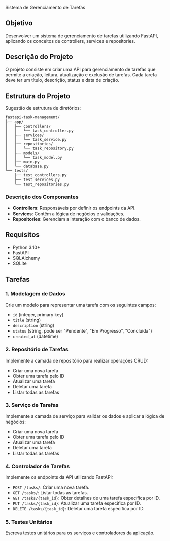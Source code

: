 Sistema de Gerenciamento de Tarefas

## Objetivo

Desenvolver um sistema de gerenciamento de tarefas utilizando FastAPI, aplicando os conceitos de controllers, services e
repositories.

## Descrição do Projeto

O projeto consiste em criar uma API para gerenciamento de tarefas que permite a criação, leitura, atualização e exclusão
de tarefas. Cada tarefa deve ter um título, descrição, status e data de criação.

## Estrutura do Projeto

Sugestão de estrutura de diretórios:

```
fastapi-task-management/
├── app/
│   ├── controllers/
│   │   └── task_controller.py
│   ├── services/
│   │   └── task_service.py
│   ├── repositories/
│   │   └── task_repository.py
│   ├── models/
│   │   └── task_model.py
│   ├── main.py
│   └── database.py
└── tests/
    ├── test_controllers.py
    ├── test_services.py
    └── test_repositories.py
```

### Descrição dos Componentes

- **Controllers**: Responsáveis por definir os endpoints da API.
- **Services**: Contêm a lógica de negócios e validações.
- **Repositories**: Gerenciam a interação com o banco de dados.

## Requisitos

- Python 3.10+
- FastAPI
- SQLAlchemy
- SQLite

## Tarefas

### 1. Modelagem de Dados

Crie um modelo para representar uma tarefa com os seguintes campos:

- `id` (integer, primary key)
- `title` (string)
- `description` (string)
- `status` (string, pode ser "Pendente", "Em Progresso", "Concluída")
- `created_at` (datetime)

### 2. Repositório de Tarefas

Implemente a camada de repositório para realizar operações CRUD:

- Criar uma nova tarefa
- Obter uma tarefa pelo ID
- Atualizar uma tarefa
- Deletar uma tarefa
- Listar todas as tarefas

### 3. Serviço de Tarefas

Implemente a camada de serviço para validar os dados e aplicar a lógica de negócios:

- Criar uma nova tarefa
- Obter uma tarefa pelo ID
- Atualizar uma tarefa
- Deletar uma tarefa
- Listar todas as tarefas

### 4. Controlador de Tarefas

Implemente os endpoints da API utilizando FastAPI:

- `POST /tasks/`: Criar uma nova tarefa.
- `GET /tasks/`: Listar todas as tarefas.
- `GET /tasks/{task_id}`: Obter detalhes de uma tarefa específica por ID.
- `PUT /tasks/{task_id}`: Atualizar uma tarefa específica por ID.
- `DELETE /tasks/{task_id}`: Deletar uma tarefa específica por ID.

### 5. Testes Unitários

Escreva testes unitários para os serviços e controladores da aplicação.
